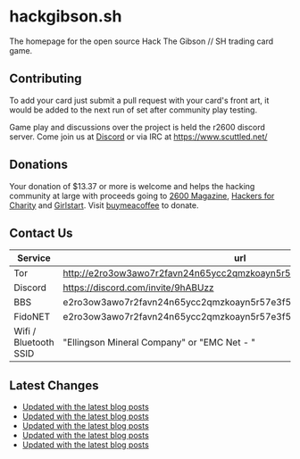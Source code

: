 # hackgibson.sh
The homepage for the open source Hack The Gibson // SH trading card game.


## Contributing

To add your card just submit a pull request with your card's front art, it would be added to the next run of set after community play testing.

Game play and discussions over the project is held the r2600 discord server. Come join us at [Discord](https://discord.com/invite/9hABUzz) or via IRC at https://www.scuttled.net/


## Donations

Your donation of $13.37 or more is welcome and helps the hacking community at large with proceeds going to [2600 Magazine](https://2600.com/), [Hackers for Charity](https://hackersforcharity.org) and [Girlstart](https://girlstart.org).  Visit [buymeacoffee](https://www.buymeacoffee.com/hackgibson.sh) to donate.


## Contact Us

Service | url
-|-
Tor | http://e2ro3ow3awo7r2favn24n65ycc2qmzkoayn5r57e3f56nvjwdcgg32ad.onion
Discord | https://discord.com/invite/9hABUzz
BBS | e2ro3ow3awo7r2favn24n65ycc2qmzkoayn5r57e3f56nvjwdcgg32ad.onion:23
FidoNET | e2ro3ow3awo7r2favn24n65ycc2qmzkoayn5r57e3f56nvjwdcgg32ad.onion:24554
Wifi / Bluetooth SSID | "Ellingson Mineral Company" or "EMC Net - <fidonet address>"

## Latest Changes
<!-- BLOG-POST-LIST:START -->
- [Updated with the latest blog posts](https://github.com/DFW2600/hackgibson.sh/commit/d9621e340c309a573f6080c51619472cbd2f33f3)
- [Updated with the latest blog posts](https://github.com/DFW2600/hackgibson.sh/commit/3ffdaaf8ebe8dcfe14df70dd6a060dec572343ad)
- [Updated with the latest blog posts](https://github.com/DFW2600/hackgibson.sh/commit/00c2b7d19bdfe26b0278d8c15f3428dec12fc588)
- [Updated with the latest blog posts](https://github.com/DFW2600/hackgibson.sh/commit/3b5eb2e9fa9c6cc2938d5d7a1d792689b0aea0a5)
- [Updated with the latest blog posts](https://github.com/DFW2600/hackgibson.sh/commit/6c6617ef29650ac76a82d569ba4eff656fe4055a)
<!-- BLOG-POST-LIST:END -->
